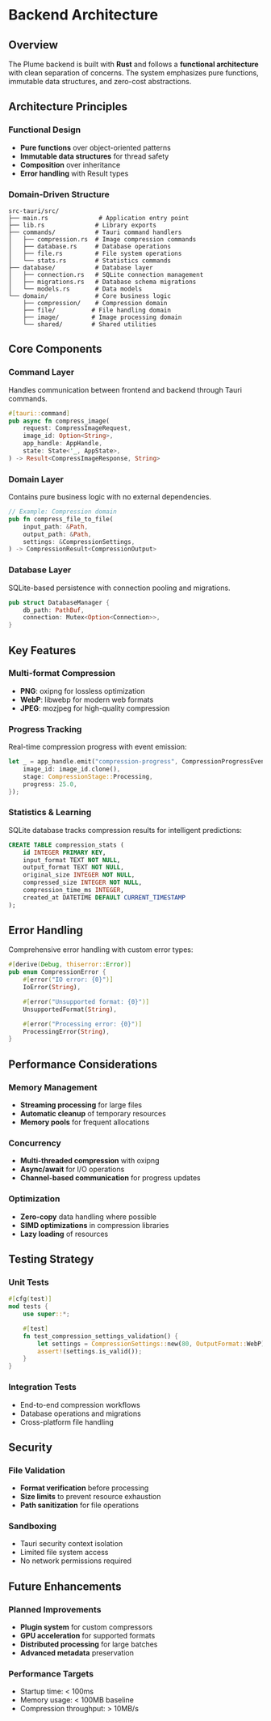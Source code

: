 # Backend Architecture

## Overview

The Plume backend is built with **Rust** and follows a **functional architecture** with clean separation of concerns. The system emphasizes pure functions, immutable data structures, and zero-cost abstractions.

## Architecture Principles

### Functional Design

- **Pure functions** over object-oriented patterns
- **Immutable data structures** for thread safety
- **Composition** over inheritance
- **Error handling** with Result types

### Domain-Driven Structure

```
src-tauri/src/
├── main.rs              # Application entry point
├── lib.rs              # Library exports
├── commands/           # Tauri command handlers
│   ├── compression.rs  # Image compression commands
│   ├── database.rs     # Database operations
│   ├── file.rs         # File system operations
│   └── stats.rs        # Statistics commands
├── database/           # Database layer
│   ├── connection.rs   # SQLite connection management
│   ├── migrations.rs   # Database schema migrations
│   └── models.rs       # Data models
└── domain/             # Core business logic
    ├── compression/    # Compression domain
    ├── file/          # File handling domain
    ├── image/         # Image processing domain
    └── shared/        # Shared utilities
```

## Core Components

### Command Layer

Handles communication between frontend and backend through Tauri commands.

```rust
#[tauri::command]
pub async fn compress_image(
    request: CompressImageRequest,
    image_id: Option<String>,
    app_handle: AppHandle,
    state: State<'_, AppState>,
) -> Result<CompressImageResponse, String>
```

### Domain Layer

Contains pure business logic with no external dependencies.

```rust
// Example: Compression domain
pub fn compress_file_to_file(
    input_path: &Path,
    output_path: &Path,
    settings: &CompressionSettings,
) -> CompressionResult<CompressionOutput>
```

### Database Layer

SQLite-based persistence with connection pooling and migrations.

```rust
pub struct DatabaseManager {
    db_path: PathBuf,
    connection: Mutex<Option<Connection>>,
}
```

## Key Features

### Multi-format Compression

- **PNG**: oxipng for lossless optimization
- **WebP**: libwebp for modern web formats
- **JPEG**: mozjpeg for high-quality compression

### Progress Tracking

Real-time compression progress with event emission:

```rust
let _ = app_handle.emit("compression-progress", CompressionProgressEvent {
    image_id: image_id.clone(),
    stage: CompressionStage::Processing,
    progress: 25.0,
});
```

### Statistics & Learning

SQLite database tracks compression results for intelligent predictions:

```sql
CREATE TABLE compression_stats (
    id INTEGER PRIMARY KEY,
    input_format TEXT NOT NULL,
    output_format TEXT NOT NULL,
    original_size INTEGER NOT NULL,
    compressed_size INTEGER NOT NULL,
    compression_time_ms INTEGER,
    created_at DATETIME DEFAULT CURRENT_TIMESTAMP
);
```

## Error Handling

Comprehensive error handling with custom error types:

```rust
#[derive(Debug, thiserror::Error)]
pub enum CompressionError {
    #[error("IO error: {0}")]
    IoError(String),

    #[error("Unsupported format: {0}")]
    UnsupportedFormat(String),

    #[error("Processing error: {0}")]
    ProcessingError(String),
}
```

## Performance Considerations

### Memory Management

- **Streaming processing** for large files
- **Automatic cleanup** of temporary resources
- **Memory pools** for frequent allocations

### Concurrency

- **Multi-threaded compression** with oxipng
- **Async/await** for I/O operations
- **Channel-based communication** for progress updates

### Optimization

- **Zero-copy** data handling where possible
- **SIMD optimizations** in compression libraries
- **Lazy loading** of resources

## Testing Strategy

### Unit Tests

```rust
#[cfg(test)]
mod tests {
    use super::*;

    #[test]
    fn test_compression_settings_validation() {
        let settings = CompressionSettings::new(80, OutputFormat::WebP);
        assert!(settings.is_valid());
    }
}
```

### Integration Tests

- End-to-end compression workflows
- Database operations and migrations
- Cross-platform file handling

## Security

### File Validation

- **Format verification** before processing
- **Size limits** to prevent resource exhaustion
- **Path sanitization** for file operations

### Sandboxing

- Tauri security context isolation
- Limited file system access
- No network permissions required

## Future Enhancements

### Planned Improvements

- **Plugin system** for custom compressors
- **GPU acceleration** for supported formats
- **Distributed processing** for large batches
- **Advanced metadata** preservation

### Performance Targets

- Startup time: < 100ms
- Memory usage: < 100MB baseline
- Compression throughput: > 10MB/s
